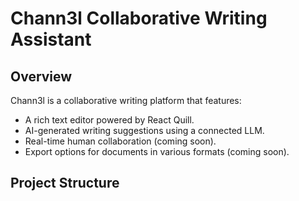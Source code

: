 # Chann3l Collaborative Writing Assistant

## Overview
Chann3l is a collaborative writing platform that features:
- A rich text editor powered by React Quill.
- AI-generated writing suggestions using a connected LLM.
- Real-time human collaboration (coming soon).
- Export options for documents in various formats (coming soon).

## Project Structure
